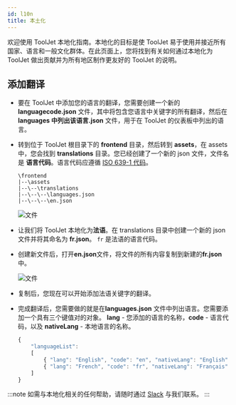 ```yaml
---
id: l10n
title: 本土化
---
```


欢迎使用 ToolJet 本地化指南。本地化的目标是使 ToolJet 易于使用并接近所有国家、语言和一般文化群体。在此页面上，您将找到有关如何通过本地化为 ToolJet 做出贡献并为所有地区制作更友好的 ToolJet 的说明。

## 添加翻译

- 要在 ToolJet 中添加您的语言的翻译，您需要创建一个新的 **languagecode.json** 文件，其中将包含您语言中关键字的所有翻译，然后在 **languages 中列出该语言.json** 文件，用于在 ToolJet 的仪表板中列出的语言。

- 转到位于 ToolJet 根目录下的 **frontend** 目录，然后转到 **assets**，在 assets 中，您会找到 **translations** 目录。您已经创建了一个新的 json 文件，文件名是 **语言代码**。语言代码应遵循 [ISO 639-1 代码](https://en.wikipedia.org/wiki/List_of_ISO_639-1_codes)。

    ```
    \frontend
    |--\assets
    |--\--\translations
    |--\--\--\languages.json
    |--\--\--\en.json
    ```

    <div style={{textAlign: 'center'}}>

    <img className="screenshot-full" src="/img/l10n/files.png" alt="文件" />

    </div>

- 让我们将 ToolJet 本地化为**法语**。在 translations 目录中创建一个新的 json 文件并将其命名为 **fr.json**。 `fr` 是法语的语言代码。

- 创建新文件后，打开**en.json**文件，将文件的所有内容复制到新建的**fr.json**中。

    <div style={{textAlign: 'center'}}>

    <img className="screenshot-full" src="/img/l10n/en.png" alt="文件" />

    </div>

- 复制后，您现在可以开始添加法语关键字的翻译。

- 完成翻译后，您需要做的就是在**languages.json** 文件中列出语言。您需要添加一个具有三个键值对的对象。 **lang** - 您添加的语言的名称，**code** - 语言代码，以及 **nativeLang** - 本地语言的名称。

    ```js
    {
        "languageList":
        [
            { "lang": "English", "code": "en", "nativeLang": "English" },
            { "lang": "French", "code": "fr", "nativeLang": "Français" }
        ]
    }
    ```

<!--
- 在 `language.json` 文件中列出语言后，您将能够在 **仪表板** 中看到它。

    <div style={{textAlign: 'center'}}>

    <img className="screenshot-full" src="/img/l10n/list.png" alt="文件" />

    </div>

:::info
ToolJet 将自动检测您浏览器的默认语言并切换到该语言。如果您浏览器的默认语言翻译在 ToolJet 中不可用，那么它会将英语设置为默认语言。
:::

-->

:::note
如需与本地化相关的任何帮助，请随时通过 [Slack](https://tooljet.com/slack) 与我们联系。
:::